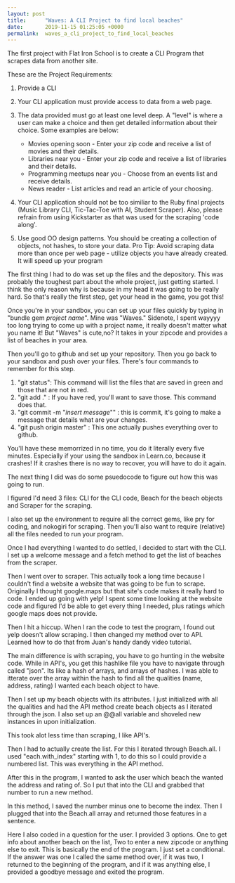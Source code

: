 ```yaml
---
layout: post
title:      "Waves: A CLI Project to find local beaches"
date:       2019-11-15 01:25:05 +0000
permalink:  waves_a_cli_project_to_find_local_beaches
---
```



The first project with Flat Iron School is to create a CLI Program that scrapes data from another site.

These are the Project Requirements:

1. Provide a CLI

2. Your CLI application must provide access to data from a web page.

3. The data provided must go at least one level deep. A "level" is where a user can make a choice and then get detailed information about their choice. Some examples are below:
    - Movies opening soon - Enter your zip code and receive a list of movies and their details.
    - Libraries near you - Enter your zip code and receive a list of libraries and their details.
    - Programming meetups near you - Choose from an events list and receive details.
    - News reader - List articles and read an article of your choosing.

4. Your CLI application should not be too similiar to the Ruby final projects (Music Library CLI, Tic-Tac-Toe with AI, Student Scraper). Also, please refrain from using Kickstarter as that was used for the scraping 'code along'.

5.  Use good OO design patterns. You should be creating a collection of objects, not hashes, to store your data. Pro Tip:  Avoid scraping data more than once per web page - utilize objects you have already created. It will speed up your program

The first thing I had to do was set up the files and the depository. This was probably the toughest part about the whole project, just getting started. I think the only reason why is because in my head it was going to be really hard. So that's really the first step, get your head in the game, you got this!

Once you're in your sandbox, you can set up your files quickly by typing in "bundle gem *project name*". Mine was "Waves." Sidenote, I spent wayyyy too long trying to come up with a project name, it really doesn't matter what you name it! But "Waves" is cute,no? It takes in your zipcode and provides a list of beaches in your area.

Then you'll go to github and set up your repository. Then you go back to your sandbox and push over your files. There's four commands to remember for this step.

1. "git status": This command will list the files that are saved in green and those that are not in red.
2. "git add ." : If you have red, you'll want to save those. This command does that.
3. "git commit -m "*insert message*"" : this is commit, it's going to make a message that details what are your changes.
4.  "git push origin master" : This one actually pushes everything over to github.

You'll have these memorrized in no time, you do it literally every five minutes. Especially if your using the sandbox in Learn.co, because it crashes! If it crashes there is no way to recover, you will have to do it again.

The next thing I did was do some psuedocode to figure out how this was going to run. 

I figured I'd need 3 files: CLI for the CLI code, Beach for the beach objects and Scraper for the scraping.

I also set up the environment to require all the correct gems, like pry for coding, and nokogiri for scraping. Then you'll also want to require (relative) all the files needed to run your program.

Once I had everything I wanted to do settled, I decided to start with the CLI. I set up a welcome message and a fetch method to get the list of beaches from the scraper.

Then I went over to scraper. This actually took a long time because I couldn't find a website a website that was going to be fun to scrape. Originally I thought google.maps but that site's code makes it really hard to code. I ended up going with yelp! I spent some time looking at the website code and figured I'd be able to get every thing I needed, plus ratings which google maps does not provide. 

Then I hit a hiccup. When I ran the code to test the program, I found out yelp doesn't allow scraping. I then changed my method over to API. Learned how to do that from Juan's handy dandy video tutorial. 

The main difference is with scraping, you have to go hunting in the website code. While in API's, you get this hashlike file you have to navigate through called "json". Its like a hash of arrays, and arrays of hashes. I was able to itterate over the array within the hash to find all the qualities (name, address, rating) I wanted each beach object to have.

Then I set up my beach objects with its attributes. I just initialized with all the qualities and had the API method create beach objects as I iterated through the json. I also set up an @@all variable and shoveled new instances in upon initialization.

This took alot less time than scraping, I like API's.

Then I had to actually create the list. For this I iterated through Beach.all. I used "each.with_index" starting with 1, to do this so I could provide a numbered list. This was everything in the API method.

After this in the program, I wanted to ask the user which beach the wanted the address and rating of. So I put that into the CLI and grabbed that number to run a new method.

In this method, I saved the number minus one to become the index. Then I plugged that into the Beach.all array and returned those features in a sentence.

Here I also coded in a question for the user. I provided 3 options. One to get info about another beach on the list, Two to enter a new zipcode or anything else to exit. This is basically the end of the program. I just set a conditional. If the answer was one I called the same method over, if it was two, I returned to the beginning of the program, and if it was anything else, I provided a goodbye message and exited the program.











